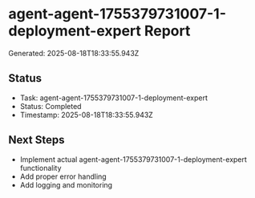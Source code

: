 # agent-agent-1755379731007-1-deployment-expert Report

Generated: 2025-08-18T18:33:55.943Z

## Status
- Task: agent-agent-1755379731007-1-deployment-expert
- Status: Completed
- Timestamp: 2025-08-18T18:33:55.943Z

## Next Steps
- Implement actual agent-agent-1755379731007-1-deployment-expert functionality
- Add proper error handling
- Add logging and monitoring
